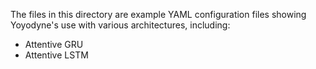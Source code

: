 The files in this directory are example YAML configuration files showing
Yoyodyne's use with various architectures, including:

-   Attentive GRU
-   Attentive LSTM
